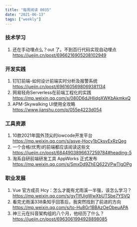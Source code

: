 ```yaml
---
title: "每周阅读 0035"
date: "2021-06-13"
tags: ["weekly"]
---
```


### 技术学习
1. 还在手动埋点么？out 了。不到百行代码实现自动埋点 https://juejin.cn/post/6966216905208102949

### 开发实践
1. 钉钉前端-如何设计前端实时分析及报警系统 https://juejin.cn/post/6961605698069381134
2. 网易轻舟Serverless在前端工程化的实践 https://mp.weixin.qq.com/s/080D6dJHIidgXWKbAkmkxQ
3. APM-Skywalking UI使用全攻略 https://www.jianshu.com/p/055e4223d054

### 工具资源
1. 10款2021年国外顶尖的lowcode开发平台 https://mp.weixin.qq.com/s/asve-Hocy1bCksvExRzQeg
2. 一个合格(优秀)的前端都应该阅读这些文 https://juejin.cn/post/6844903896637259784#heading-5
3. 淘系自研前端研发工具 AppWorks 正式发布 https://mp.weixin.qq.com/s/SmxDd9ZhEQ622VPwTIgOPg

### 职业发展
1. Vue 官方成员 Hcy：怎么才能有尤雨溪一半强，该怎么学习？ https://mp.weixin.qq.com/s/gyTlfUigWwXbUTSbe7YSVQ
2. 看完尤雨溪338条知乎回答后，我突然找到了前进的方向 https://mp.weixin.qq.com/s/to-Hu8Gr1BBAzOeObeuAPA
3. 神三元在抖音架构组的八个月，他经历了什么？ https://juejin.cn/post/6963061994928898085